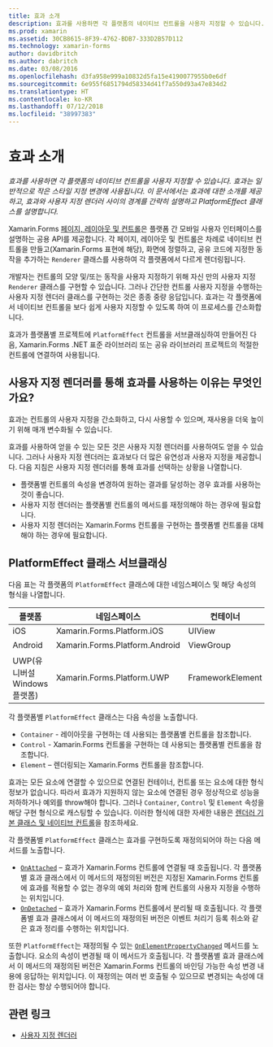 ```yaml
---
title: 효과 소개
description: 효과를 사용하면 각 플랫폼의 네이티브 컨트롤을 사용자 지정할 수 있습니다. 효과는 일반적으로 작은 스타일 지정 변경에 사용됩니다. 이 문서에서는 효과에 대한 소개를 제공하고, 효과와 사용자 지정 렌더러 사이의 경계를 간략히 설명하고 PlatformEffect 클래스를 설명합니다.
ms.prod: xamarin
ms.assetid: 30CB8615-8F39-4762-BDB7-333D2B57D112
ms.technology: xamarin-forms
author: davidbritch
ms.author: dabritch
ms.date: 03/08/2016
ms.openlocfilehash: d3fa958e999a10832d5fa15e4190077955b0e6df
ms.sourcegitcommit: 6e955f6851794d58334d41f7a550d93a47e834d2
ms.translationtype: HT
ms.contentlocale: ko-KR
ms.lasthandoff: 07/12/2018
ms.locfileid: "38997383"
---
```

# <a name="introduction-to-effects"></a>효과 소개

_효과를 사용하면 각 플랫폼의 네이티브 컨트롤을 사용자 지정할 수 있습니다. 효과는 일반적으로 작은 스타일 지정 변경에 사용됩니다. 이 문서에서는 효과에 대한 소개를 제공하고, 효과와 사용자 지정 렌더러 사이의 경계를 간략히 설명하고 PlatformEffect 클래스를 설명합니다._

Xamarin.Forms [페이지, 레이아웃 및 컨트롤](~/xamarin-forms/user-interface/controls/index.md)은 플랫폼 간 모바일 사용자 인터페이스를 설명하는 공용 API를 제공합니다. 각 페이지, 레이아웃 및 컨트롤은 차례로 네이티브 컨트롤을 만들고(Xamarin.Forms 표현에 해당), 화면에 정렬하고, 공유 코드에 지정한 동작을 추가하는 `Renderer` 클래스를 사용하여 각 플랫폼에서 다르게 렌더링됩니다.

개발자는 컨트롤의 모양 및/또는 동작을 사용자 지정하기 위해 자신 만의 사용자 지정 `Renderer` 클래스를 구현할 수 있습니다. 그러나 간단한 컨트롤 사용자 지정을 수행하는 사용자 지정 렌더러 클래스를 구현하는 것은 종종 중량 응답입니다. 효과는 각 플랫폼에서 네이티브 컨트롤을 보다 쉽게 사용자 지정할 수 있도록 하여 이 프로세스를 간소화합니다.

효과가 플랫폼별 프로젝트에 `PlatformEffect` 컨트롤을 서브클래싱하여 만들어진 다음, Xamarin.Forms .NET 표준 라이브러리 또는 공유 라이브러리 프로젝트의 적절한 컨트롤에 연결하여 사용됩니다.

## <a name="why-use-an-effect-over-a-custom-renderer"></a>사용자 지정 렌더러를 통해 효과를 사용하는 이유는 무엇인가요?

효과는 컨트롤의 사용자 지정을 간소화하고, 다시 사용할 수 있으며, 재사용을 더욱 높이기 위해 매개 변수화될 수 있습니다.

효과를 사용하여 얻을 수 있는 모든 것은 사용자 지정 렌더러를 사용하여도 얻을 수 있습니다. 그러나 사용자 지정 렌더러는 효과보다 더 많은 유연성과 사용자 지정을 제공합니다. 다음 지침은 사용자 지정 렌더러를 통해 효과를 선택하는 상황을 나열합니다.

- 플랫폼별 컨트롤의 속성을 변경하여 원하는 결과를 달성하는 경우 효과를 사용하는 것이 좋습니다.
- 사용자 지정 렌더러는 플랫폼별 컨트롤의 메서드를 재정의해야 하는 경우에 필요합니다.
- 사용자 지정 렌더러는 Xamarin.Forms 컨트롤을 구현하는 플랫폼별 컨트롤을 대체해야 하는 경우에 필요합니다.

## <a name="subclassing-the-platformeffect-class"></a>PlatformEffect 클래스 서브클래싱

다음 표는 각 플랫폼의 `PlatformEffect` 클래스에 대한 네임스페이스 및 해당 속성의 형식을 나열합니다.

|플랫폼|네임스페이스|컨테이너|Control|
|--- |--- |--- |--- |
|iOS|Xamarin.Forms.Platform.iOS|UIView|UIView|
|Android|Xamarin.Forms.Platform.Android|ViewGroup|보기|
|UWP(유니버설 Windows 플랫폼)|Xamarin.Forms.Platform.UWP|FrameworkElement|FrameworkElement|

각 플랫폼별 `PlatformEffect` 클래스는 다음 속성을 노출합니다.

- `Container` - 레이아웃을 구현하는 데 사용되는 플랫폼별 컨트롤을 참조합니다.
- `Control` - Xamarin.Forms 컨트롤을 구현하는 데 사용되는 플랫폼별 컨트롤을 참조합니다.
- `Element` – 렌더링되는 Xamarin.Forms 컨트롤을 참조합니다.

효과는 모든 요소에 연결할 수 있으므로 연결된 컨테이너, 컨트롤 또는 요소에 대한 형식 정보가 없습니다. 따라서 효과가 지원하지 않는 요소에 연결된 경우 정상적으로 성능을 저하하거나 예외를 throw해야 합니다. 그러나 `Container`, `Control` 및 `Element` 속성을 해당 구현 형식으로 캐스팅할 수 있습니다. 이러한 형식에 대한 자세한 내용은 [렌더러 기본 클래스 및 네이티브 컨트롤](~/xamarin-forms/app-fundamentals/custom-renderer/renderers.md)을 참조하세요.

각 플랫폼별 `PlatformEffect` 클래스는 효과를 구현하도록 재정의되어야 하는 다음 메서드를 노출합니다.

- [`OnAttached`](xref:Xamarin.Forms.Effect.OnAttached) – 효과가 Xamarin.Forms 컨트롤에 연결될 때 호출됩니다. 각 플랫폼별 효과 클래스에서 이 메서드의 재정의된 버전은 지정된 Xamarin.Forms 컨트롤에 효과를 적용할 수 없는 경우의 예외 처리와 함께 컨트롤의 사용자 지정을 수행하는 위치입니다.
- [`OnDetached`](xref:Xamarin.Forms.Effect.OnDetached) – 효과가 Xamarin.Forms 컨트롤에서 분리될 때 호출됩니다. 각 플랫폼별 효과 클래스에서 이 메서드의 재정의된 버전은 이벤트 처리기 등록 취소와 같은 효과 정리를 수행하는 위치입니다.

또한 `PlatformEffect`는 재정의될 수 있는 [`OnElementPropertyChanged`](xref:Xamarin.Forms.PlatformEffect`2.OnElementPropertyChanged(System.ComponentModel.PropertyChangedEventArgs)) 메서드를 노출합니다. 요소의 속성이 변경될 때 이 메서드가 호출됩니다. 각 플랫폼별 효과 클래스에서 이 메서드의 재정의된 버전은 Xamarin.Forms 컨트롤의 바인딩 가능한 속성 변경 내용에 응답하는 위치입니다. 이 재정의는 여러 번 호출될 수 있으므로 변경되는 속성에 대한 검사는 항상 수행되어야 합니다.


## <a name="related-links"></a>관련 링크

- [사용자 지정 렌더러](~/xamarin-forms/app-fundamentals/custom-renderer/index.md)
